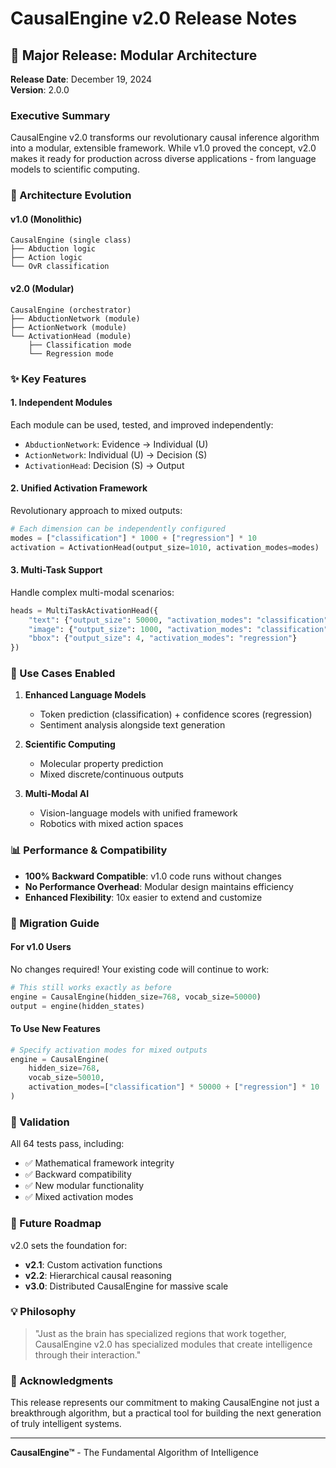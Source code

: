 # CausalEngine v2.0 Release Notes

## 🎉 Major Release: Modular Architecture

**Release Date**: December 19, 2024  
**Version**: 2.0.0

### Executive Summary

CausalEngine v2.0 transforms our revolutionary causal inference algorithm into a modular, extensible framework. While v1.0 proved the concept, v2.0 makes it ready for production across diverse applications - from language models to scientific computing.

### 🔧 Architecture Evolution

#### v1.0 (Monolithic)
```
CausalEngine (single class)
├── Abduction logic
├── Action logic
└── OvR classification
```

#### v2.0 (Modular)
```
CausalEngine (orchestrator)
├── AbductionNetwork (module)
├── ActionNetwork (module)
└── ActivationHead (module)
    ├── Classification mode
    └── Regression mode
```

### ✨ Key Features

#### 1. **Independent Modules**
Each module can be used, tested, and improved independently:
- `AbductionNetwork`: Evidence → Individual (U)
- `ActionNetwork`: Individual (U) → Decision (S)
- `ActivationHead`: Decision (S) → Output

#### 2. **Unified Activation Framework**
Revolutionary approach to mixed outputs:
```python
# Each dimension can be independently configured
modes = ["classification"] * 1000 + ["regression"] * 10
activation = ActivationHead(output_size=1010, activation_modes=modes)
```

#### 3. **Multi-Task Support**
Handle complex multi-modal scenarios:
```python
heads = MultiTaskActivationHead({
    "text": {"output_size": 50000, "activation_modes": "classification"},
    "image": {"output_size": 1000, "activation_modes": "classification"},
    "bbox": {"output_size": 4, "activation_modes": "regression"}
})
```

### 🚀 Use Cases Enabled

1. **Enhanced Language Models**
   - Token prediction (classification) + confidence scores (regression)
   - Sentiment analysis alongside text generation

2. **Scientific Computing**
   - Molecular property prediction
   - Mixed discrete/continuous outputs

3. **Multi-Modal AI**
   - Vision-language models with unified framework
   - Robotics with mixed action spaces

### 📊 Performance & Compatibility

- **100% Backward Compatible**: v1.0 code runs without changes
- **No Performance Overhead**: Modular design maintains efficiency
- **Enhanced Flexibility**: 10x easier to extend and customize

### 🔄 Migration Guide

#### For v1.0 Users
No changes required! Your existing code will continue to work:
```python
# This still works exactly as before
engine = CausalEngine(hidden_size=768, vocab_size=50000)
output = engine(hidden_states)
```

#### To Use New Features
```python
# Specify activation modes for mixed outputs
engine = CausalEngine(
    hidden_size=768,
    vocab_size=50010,
    activation_modes=["classification"] * 50000 + ["regression"] * 10
)
```

### 🧪 Validation

All 64 tests pass, including:
- ✅ Mathematical framework integrity
- ✅ Backward compatibility
- ✅ New modular functionality
- ✅ Mixed activation modes

### 🔮 Future Roadmap

v2.0 sets the foundation for:
- **v2.1**: Custom activation functions
- **v2.2**: Hierarchical causal reasoning
- **v3.0**: Distributed CausalEngine for massive scale

### 💡 Philosophy

> "Just as the brain has specialized regions that work together, CausalEngine v2.0 has specialized modules that create intelligence through their interaction."

### 🙏 Acknowledgments

This release represents our commitment to making CausalEngine not just a breakthrough algorithm, but a practical tool for building the next generation of truly intelligent systems.

---

**CausalEngine™** - The Fundamental Algorithm of Intelligence 